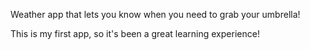 Weather app that lets you know when you need to grab your umbrella!

This is my first app, so it's been a great learning experience!